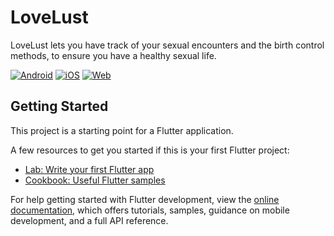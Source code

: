 # LoveLust

LoveLust lets you have track of your sexual encounters and the birth control methods, to ensure you have a healthy sexual life.

[![Android](https://github.com/endworks/lovelust/actions/workflows/android.yml/badge.svg)](https://github.com/endworks/lovelust/actions/workflows/android.yml)
[![iOS](https://github.com/endworks/lovelust/actions/workflows/ios.yml/badge.svg)](https://github.com/endworks/lovelust/actions/workflows/ios.yml)
[![Web](https://github.com/endworks/lovelust/actions/workflows/web.yml/badge.svg)](https://github.com/endworks/lovelust/actions/workflows/web.yml)

## Getting Started

This project is a starting point for a Flutter application.

A few resources to get you started if this is your first Flutter project:

- [Lab: Write your first Flutter app](https://docs.flutter.dev/get-started/codelab)
- [Cookbook: Useful Flutter samples](https://docs.flutter.dev/cookbook)

For help getting started with Flutter development, view the
[online documentation](https://docs.flutter.dev/), which offers tutorials,
samples, guidance on mobile development, and a full API reference.
